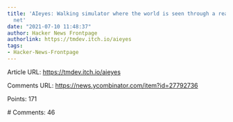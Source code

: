 ```yaml
---
title: 'AIeyes: Walking simulator where the world is seen through a realtime neural
  net'
date: "2021-07-10 11:48:37"
author: Hacker News Frontpage
authorlink: https://tmdev.itch.io/aieyes
tags:
- Hacker-News-Frontpage
---
```


<p>Article URL: <a href="https://tmdev.itch.io/aieyes">https://tmdev.itch.io/aieyes</a></p>
<p>Comments URL: <a href="https://news.ycombinator.com/item?id=27792736">https://news.ycombinator.com/item?id=27792736</a></p>
<p>Points: 171</p>
<p># Comments: 46</p>
